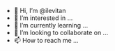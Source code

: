 - 👋 Hi, I’m @ilevitan
- 👀 I’m interested in ...
- 🌱 I’m currently learning ...
- 💞️ I’m looking to collaborate on ...
- 📫 How to reach me ...

<!---
ilevitan/ilevitan is a ✨ special ✨ repository because its `README.md` (this file) appears on your GitHub profile.
You can click the Preview link to take a look at your changes.
--->
